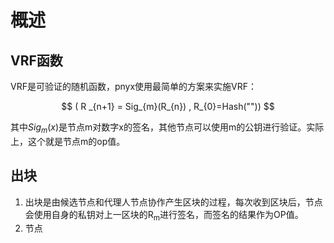 # 概述
##  VRF函数
VRF是可验证的随机函数，pnyx使用最简单的方案来实施VRF：


$$
( R _{n+1} = Sig_{m}(R_{n})
  ,
   R_{0}=Hash(""))
$$

其中$Sig_{m}(x)$是节点m对数字x的签名，其他节点可以使用m的公钥进行验证。实际上，这个就是节点m的op值。

## 出块
1. 出块是由候选节点和代理人节点协作产生区块的过程，每次收到区块后，节点会使用自身的私钥对上一区块的R<sub>m</sub>进行签名，而签名的结果作为OP值。
2. 节点